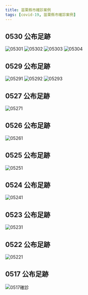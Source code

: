 ```yaml
---
title: 苗栗縣市確診案例
tags: [covid-19, 苗栗縣市確診案例]
---
```

## 0530 公布足跡
![05301](https://tw.appledaily.com/resizer/h1f9A1LNCHtboDpU8HqKdbzeXPc=/760x1036/filters:quality(100)/cloudfront-ap-northeast-1.images.arcpublishing.com/appledaily/JZYM74IVANE6DINHNITDYVBS5I.jpg)
![05302](https://tw.appledaily.com/resizer/XzTGW3mgwRUXl6qdBQJ9Qo3ECRY=/760x1070/filters:quality(100)/cloudfront-ap-northeast-1.images.arcpublishing.com/appledaily/7QPHZGLSGNC2ZMG6ZNUAVPWNRA.jpg)
![05303](https://tw.appledaily.com/resizer/yqYnO2uz136QSm8OHiOmbsTzvm0=/760x1063/filters:quality(100)/cloudfront-ap-northeast-1.images.arcpublishing.com/appledaily/GAI5ET56BBFWJO3GA7FAZBZMV4.jpg)
![05304](https://tw.appledaily.com/resizer/zphgcn-i7ePzLXJAGnAAduBzY8M=/760x976/filters:quality(100)/cloudfront-ap-northeast-1.images.arcpublishing.com/appledaily/JM34ZBOUOBBIZMZSD4OMASKAKU.jpg)
## 0529 公布足跡
![05291](https://www.mlshb.gov.tw/upload/15/2021052914532690643.JPG)
![05292](https://www.mlshb.gov.tw/upload/15/2021052914534153804.JPG)
![05293](https://www.mlshb.gov.tw/upload/15/2021052914535481166.JPG)
## 0527 公布足跡
![05271](https://www.mlshb.gov.tw/upload/15/2021052714390373004.png)
## 0526 公布足跡
![05261](https://www.mlshb.gov.tw/upload/15/s1_2021052615070473444.jpg)
## 0525 公布足跡
![05251](https://www.mlshb.gov.tw/upload/15/s1_2021052514554952770.png)
## 0524 公布足跡
![05241](https://www.mlshb.gov.tw/upload/15/s1_2021052414150740073.png)

## 0523 公布足跡
![05231](https://www.mlshb.gov.tw/upload/15/s1_2021052308531839015.png)
## 0522 公布足跡
![05221](https://www.mlshb.gov.tw/upload/15/s1_2021052214343367878.png)
## 0517 公布足跡
![0517確診](https://www.cdc.gov.tw/File/Get/TKY1DmQwHYlPh8UukXPPuQ)
